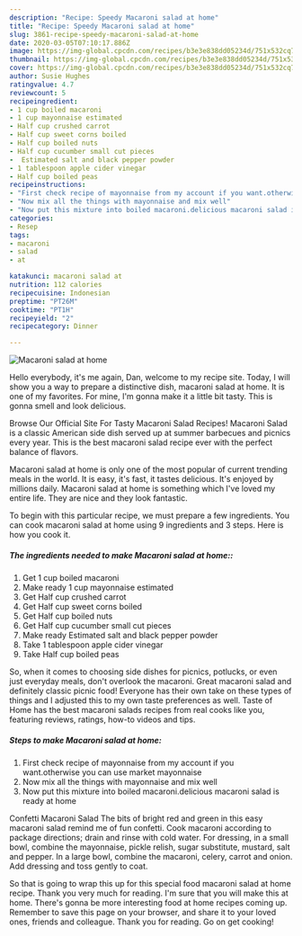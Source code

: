 ```yaml
---
description: "Recipe: Speedy Macaroni salad at home"
title: "Recipe: Speedy Macaroni salad at home"
slug: 3861-recipe-speedy-macaroni-salad-at-home
date: 2020-03-05T07:10:17.886Z
image: https://img-global.cpcdn.com/recipes/b3e3e838dd05234d/751x532cq70/macaroni-salad-at-home-recipe-main-photo.jpg
thumbnail: https://img-global.cpcdn.com/recipes/b3e3e838dd05234d/751x532cq70/macaroni-salad-at-home-recipe-main-photo.jpg
cover: https://img-global.cpcdn.com/recipes/b3e3e838dd05234d/751x532cq70/macaroni-salad-at-home-recipe-main-photo.jpg
author: Susie Hughes
ratingvalue: 4.7
reviewcount: 5
recipeingredient:
- 1 cup boiled macaroni
- 1 cup mayonnaise estimated
- Half cup crushed carrot
- Half cup sweet corns boiled
- Half cup boiled nuts
- Half cup cucumber small cut pieces
-  Estimated salt and black pepper powder
- 1 tablespoon apple cider vinegar
- Half cup boiled peas
recipeinstructions:
- "First check recipe of mayonnaise from my account if you want.otherwise you can use market mayonnaise"
- "Now mix all the things with mayonnaise and mix well"
- "Now put this mixture into boiled macaroni.delicious macaroni salad is ready at home"
categories:
- Resep
tags:
- macaroni
- salad
- at

katakunci: macaroni salad at
nutrition: 112 calories
recipecuisine: Indonesian
preptime: "PT26M"
cooktime: "PT1H"
recipeyield: "2"
recipecategory: Dinner

---
```



![Macaroni salad at home](https://img-global.cpcdn.com/recipes/b3e3e838dd05234d/751x532cq70/macaroni-salad-at-home-recipe-main-photo.jpg)

Hello everybody, it's me again, Dan, welcome to my recipe site. Today, I will show you a way to prepare a distinctive dish, macaroni salad at home. It is one of my favorites. For mine, I'm gonna make it a little bit tasty. This is gonna smell and look delicious.

Browse Our Official Site For Tasty Macaroni Salad Recipes! Macaroni Salad is a classic American side dish served up at summer barbecues and picnics every year. This is the best macaroni salad recipe ever with the perfect balance of flavors.

Macaroni salad at home is only one of the most popular of current trending meals in the world. It is easy, it's fast, it tastes delicious. It's enjoyed by millions daily. Macaroni salad at home is something which I've loved my entire life. They are nice and they look fantastic.


To begin with this particular recipe, we must prepare a few ingredients. You can cook macaroni salad at home using 9 ingredients and 3 steps. Here is how you cook it.

##### The ingredients needed to make Macaroni salad at home::

1. Get 1 cup boiled macaroni
1. Make ready 1 cup mayonnaise estimated
1. Get Half cup crushed carrot
1. Get Half cup sweet corns boiled
1. Get Half cup boiled nuts
1. Get Half cup cucumber small cut pieces
1. Make ready  Estimated salt and black pepper powder
1. Take 1 tablespoon apple cider vinegar
1. Take Half cup boiled peas


So, when it comes to choosing side dishes for picnics, potlucks, or even just everyday meals, don&#39;t overlook the macaroni. Great macaroni salad and definitely classic picnic food! Everyone has their own take on these types of things and I adjusted this to my own taste preferences as well. Taste of Home has the best macaroni salads recipes from real cooks like you, featuring reviews, ratings, how-to videos and tips. 

##### Steps to make Macaroni salad at home:

1. First check recipe of mayonnaise from my account if you want.otherwise you can use market mayonnaise
1. Now mix all the things with mayonnaise and mix well
1. Now put this mixture into boiled macaroni.delicious macaroni salad is ready at home


Confetti Macaroni Salad The bits of bright red and green in this easy macaroni salad remind me of fun confetti. Cook macaroni according to package directions; drain and rinse with cold water. For dressing, in a small bowl, combine the mayonnaise, pickle relish, sugar substitute, mustard, salt and pepper. In a large bowl, combine the macaroni, celery, carrot and onion. Add dressing and toss gently to coat. 

So that is going to wrap this up for this special food macaroni salad at home recipe. Thank you very much for reading. I'm sure that you will make this at home. There's gonna be more interesting food at home recipes coming up. Remember to save this page on your browser, and share it to your loved ones, friends and colleague. Thank you for reading. Go on get cooking!
